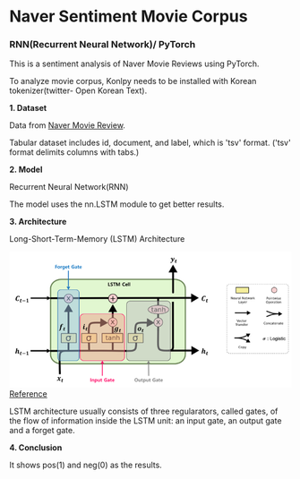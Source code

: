 # Naver Sentiment Movie Corpus

### RNN(Recurrent Neural Network)/ PyTorch 

 This is a sentiment analysis of Naver Movie Reviews using PyTorch. 
 
 To analyze movie corpus, Konlpy needs to be installed with Korean tokenizer(twitter- Open Korean Text). 
 
 

**1. Dataset** 

 Data from [Naver Movie Review](https://movie.naver.com/movie/point/af/list.nhn). 
 
 Tabular dataset includes id, document, and label, which is 'tsv' format. 
 ('tsv' format delimits columns with tabs.)



**2. Model**

 Recurrent Neural Network(RNN)
 
 The model uses the nn.LSTM module to get better results. 



**3. Architecture**

Long-Short-Term-Memory (LSTM) Architecture

![](/lstm.png)
                                                         [Reference](https://excelsior-cjh.tistory.com/185)
                                                         
                                                    
 LSTM architecture usually consists of three regularators, called gates, 
of the flow of information inside the LSTM unit: an input gate, an output gate and a forget gate. 


**4. Conclusion**

It shows pos(1) and neg(0) as the results. 


